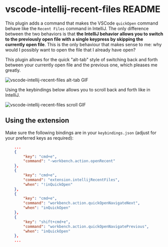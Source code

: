 # vscode-intellij-recent-files README

This plugin adds a command that makes the VSCode `quickOpen` command behave like the `Recent Files` command in IntelliJ. The only difference between the two behaviors is that **the IntelliJ behavior allows you to switch to the previously open file with a single keypress by skipping the currently open file**. This is the only behaviour that makes sense to me: why would I possibly want to open the file that I already have open? 

This plugin allows for the quick "alt-tab" style of switching back and forth between your currently open file and the previous one, which pleases me greatly.

![vscode-intellij-recent-files alt-tab GIF](./vscode-intellij-recent-files-alt-tab.gif)

Using the keybindings below allows you to scroll back and forth like in IntelliJ.

![vscode-intellij-recent-files scroll GIF](./vscode-intellij-recent-files-scroll.gif)

## Using the extension

Make sure the following bindings are in your `keybindings.json` (adjust for your preferred keys as required):

```json
    ...
    {
        "key": "cmd+e",
        "command": "-workbench.action.openRecent"
    },
    {
        "key": "cmd+e",
        "command": "extension.intellijRecentFiles",
        "when": "!inQuickOpen"
    },
    {
        "key": "cmd+e",
        "command": "workbench.action.quickOpenNavigateNext",
        "when": "inQuickOpen"
    },
    {
        "key": "shift+cmd+e",
        "command": "workbench.action.quickOpenNavigatePrevious",
        "when": "inQuickOpen"
    },
    ...
```

